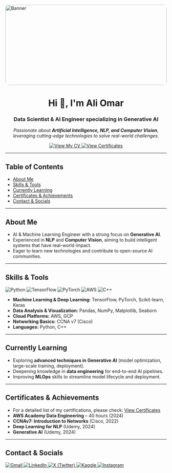 <!-- Banner Image -->
<!-- Fixed-Height Banner Container -->
<div style="width:100%; height:250px; overflow:hidden; border-radius:10px;">
  <img src="https://raw.githubusercontent.com/AliAbdien/images-/blob/504bb671e347340d28e4ca9054c7e10ec404243e/banner.png"
       alt="Banner"
       style="width:100%; object-fit:cover; object-position:center;" />
</div>

<h1 align="center">Hi 👋, I'm Ali Omar</h1>
<h3 align="center">Data Scientist & AI Engineer specializing in Generative AI</h3>




<p align="center">
  <em>
    Passionate about <strong>Artificial Intelligence, NLP, and Computer Vision</strong>,
    leveraging cutting-edge technologies to solve real-world challenges.
  </em>
</p>

<!-- Quick-access buttons for CV and Certificates (optional) -->
<p align="center">
  <a href="https://drive.google.com/drive/u/2/folders/1NytLFgZgIxnxcfwYePrUvwk6W7oEZeq6" target="_blank">
    <img src="https://img.shields.io/badge/-View%20My%20CV-blue?style=for-the-badge" alt="View My CV" />
  </a>
  <a href="https://drive.google.com/drive/u/2/folders/1mhhIZSjBwWy0WU4dGIIbWPYe-BXm7VDE" target="_blank">
    <img src="https://img.shields.io/badge/-View%20Certificates-green?style=for-the-badge" alt="View Certificates" />
  </a>
</p>

---

## Table of Contents
- [About Me](#about-me)
- [Skills & Tools](#skills--tools)
- [Currently Learning](#currently-learning)
- [Certificates & Achievements](#certificates--achievements)
- [Contact & Socials](#contact--socials)

---

## About Me
- AI & Machine Learning Engineer with a strong focus on **Generative AI**.  
- Experienced in **NLP** and **Computer Vision**, aiming to build intelligent systems that have real-world impact.  
- Eager to learn new technologies and contribute to open-source AI communities.

---

## Skills & Tools

<p>
  <!-- Example badges for your skills and tools -->
  <img src="https://img.shields.io/badge/Python-3776AB?style=for-the-badge&logo=python&logoColor=white" alt="Python"/>
  <img src="https://img.shields.io/badge/TensorFlow-FF6F00?style=for-the-badge&logo=TensorFlow&logoColor=white" alt="TensorFlow"/>
  <img src="https://img.shields.io/badge/PyTorch-EE4C2C?style=for-the-badge&logo=PyTorch&logoColor=white" alt="PyTorch"/>
  <img src="https://img.shields.io/badge/AWS-232F3E?style=for-the-badge&logo=amazon-aws&logoColor=white" alt="AWS"/>
  <img src="https://img.shields.io/badge/C++-00599C?style=for-the-badge&logo=c%2B%2B&logoColor=white" alt="C++"/>
</p>

- **Machine Learning & Deep Learning:** TensorFlow, PyTorch, Scikit-learn, Keras  
- **Data Analysis & Visualization:** Pandas, NumPy, Matplotlib, Seaborn  
- **Cloud Platforms:** AWS, GCP  
- **Networking Basics:** CCNA v7 (Cisco)  
- **Languages:** Python, C++

---

## Currently Learning
- Exploring **advanced techniques in Generative AI** (model optimization, large-scale training, deployment).  
- Deepening knowledge in **data engineering** for end-to-end AI pipelines.  
- Improving **MLOps** skills to streamline model lifecycle and deployment.

---

## Certificates & Achievements
- For a detailed list of my certifications, please check: [View Certificates](https://drive.google.com/drive/u/2/folders/1mhhIZSjBwWy0WU4dGIIbWPYe-BXm7VDE)  
- **AWS Academy Data Engineering** – 40 hours (2024)  
- **CCNAv7: Introduction to Networks** (Cisco, 2022)  
- **Deep Learning for NLP** (Udemy, 2024)  
- **Generative AI** (Udemy, 2024)

---

## Contact & Socials

<p>
  <a href="mailto:ali.abdien.omar@gmail.com">
    <img src="https://img.shields.io/badge/Gmail-D14836?style=for-the-badge&logo=gmail&logoColor=white" alt="Gmail"/>
  </a>
  <a href="https://www.linkedin.com/in/aliabdien/" target="_blank">
    <img src="https://img.shields.io/badge/LinkedIn-0077B5?style=for-the-badge&logo=linkedin&logoColor=white" alt="LinkedIn"/>
  </a>
  <a href="https://x.com/AliAbdien3" target="_blank">
    <img src="https://img.shields.io/badge/X-1DA1F2?style=for-the-badge&logo=twitter&logoColor=white" alt="X (Twitter)"/>
  </a>
  <a href="https://www.kaggle.com/aliabdienomar" target="_blank">
    <img src="https://img.shields.io/badge/Kaggle-20beff?style=for-the-badge&logo=kaggle&logoColor=white" alt="Kaggle"/>
  </a>
  <a href="https://www.instagram.com/_ali_abdeen_/" target="_blank">
    <img src="https://img.shields.io/badge/Instagram-E4405F?style=for-the-badge&logo=instagram&logoColor=white" alt="Instagram"/>
  </a>
</p>
